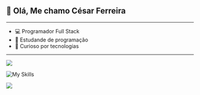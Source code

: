 ## 👋 Olá, Me chamo César Ferreira
---
- 💻 Programador Full Stack
- 📝 Estudande de programação
- 👀 Curioso por tecnologias 
---
<img src="https://github-readme-stats-git-masterrstaa-rickstaa.vercel.app/api?username=CesarFerre&theme=dark">

![My Skills](https://skills.thijs.gg/icons?i=html,css,js,figma,cs,vscode,mysql,linkedin,discord,instagram&perline=50)

<img src="https://github-readme-stats.vercel.app/api/top-langs/?username=CesarFerre&theme=dark">
